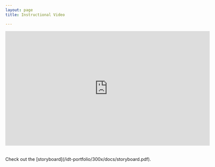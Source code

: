 ```yaml
---
layout: page
title: Instructional Video

---
```


<div class="video-responsive"><iframe src="https://player.vimeo.com/video/301357127?title=0&byline=0&portrait=0" width="640" height="360" frameborder="0" webkitallowfullscreen mozallowfullscreen allowfullscreen></iframe></div><BR><BR>
  Check out the [storyboard](/idt-portfolio/300x/docs/storyboard.pdf).
